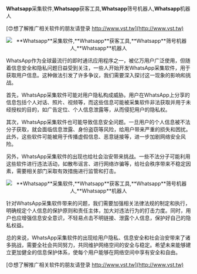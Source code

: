 **Whatsapp**采集软件,**Whatsapp**获客工具,**Whatsapp**筛号机器人,**Whatsapp**机器人

[😍想了解推广相关软件的朋友请登录 http://www.vst.tw](http://www.vst.tw)

 <center><img src="https://vst.tw/MP4/tuiguang/png/1.png" alt="**Whatsapp**采集软件,**Whatsapp**获客工具,**Whatsapp**筛号机器人,**Whatsapp**机器人"></center>

WhatsApp作为全球最流行的即时通讯应用程序之一，被亿万用户广泛使用，但随着信息安全和隐私问题日益受到关注，一些人开始开发WhatsApp采集软件，用于获取用户信息。这种做法引发了许多争议，我们需要深入探讨这一现象的影响和挑战。

首先，WhatsApp采集软件可能对用户隐私构成威胁。用户在WhatsApp上分享的信息包括个人对话、照片、视频等，而这些信息可能被采集软件非法获取并用于未经授权的目的，如广告定位、个人信息泄露等，从而侵犯用户的隐私权。

其次，WhatsApp采集软件也可能导致信息安全问题。一旦用户的个人信息被不法分子获取，就会面临信息泄露、身份盗窃等风险，给用户带来严重的损失和困扰。此外，这些软件可能被用于传播虚假信息、恶意链接等，进一步加剧网络安全风险。

另外，WhatsApp采集软件的出现也给社会治安带来挑战。一些不法分子可能利用这些软件进行违法活动，如散布谣言、进行网络诈骗等，给社会秩序带来不稳定因素，需要相关部门采取有效措施进行监管和打击。

 <center><img src="https://vst.tw/MP4/tuiguang/png/1.png" alt="**Whatsapp**采集软件,**Whatsapp**获客工具,**Whatsapp**筛号机器人,**Whatsapp**机器人"></center>

针对WhatsApp采集软件带来的问题，我们需要加强相关法律法规的制定和执行，明确规定个人信息的保护原则和责任主体，加大对违法行为的打击力度。同时，用户也应增强信息安全意识，不轻易点击不明链接、泄露个人信息，保护好自己的隐私权益。

总的来说，WhatsApp采集软件的出现给用户隐私、信息安全和社会治安带来了诸多挑战，需要全社会共同努力，共同维护网络空间的安全与稳定。希望未来能够建立更加健全的信息保护体系，使每个用户能够在网络空间中享有安全和自由。

[😍想了解推广相关软件的朋友请登录 http://www.vst.tw](http://www.vst.tw)



